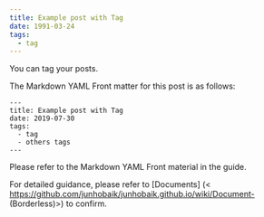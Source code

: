 ```yaml
---
title: Example post with Tag
date: 1991-03-24
tags:
  - tag
---
```


You can tag your posts.

The Markdown YAML Front matter for this post is as follows:

```
---
title: Example post with Tag
date: 2019-07-30
tags:
  - tag
  - others tags
---
```

Please refer to the Markdown YAML Front material in the guide.

For detailed guidance, please refer to [Documents] (< https://github.com/junhobaik/junhobaik.github.io/wiki/Document- (Borderless)>) to confirm.
